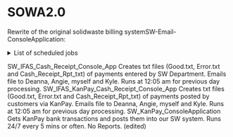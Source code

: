 # SOWA2.0
Rewrite of the original solidwaste billing systemSW-Email-ConsoleApplication:

<details>

<summary>List of scheduled jobs</summary>

  | Schadule | Title | Details |
  | --- | --- | --- |
  | 7:00 AM Daily | Container Status | **Delivered.trdp**, Generates an exception report <br /> Recipients:  Deanna, Angie, Debbie George, @Jon Miller and Kyle McDonald |
  | 7:00 AM Daily | Work Order | **WorkOrderException.trdp**, Generates an exception report <br /> Recipients: Deanna, Angie, Debbie George, @Jon Miller and Kyle McDonald |
  | 6:50 AM ?? | Weekly Rental | **SW_Weekly_Rental_ConsoleApplication.trdp**, Creates weekly rental billing transaction records |
  | 7:00 PM Daily | Delinquenct Accounts | **SW-Delinquency.trdp**, Customer delinquency letters are created on the 16th of each month. The collections and counselors csv files are distributed from the 13th through the 15th via email <br /> Recipients: @asim-shaikh1, Jon Miller, Kyle McDonald, Deanna, Angie, Lee Sykes and Tabitha Pusch |
  | 6:00 AM <br />1st working day of month | Monthly Billing | * See detailed monthly billing step below |
  
  > **Note**
  > All jobs use **Telerik** for generating reports and **SendGrid** for email purpose and run as SSIS package where?

  #### Monthly bills
  1. SW_Bill_Generate_Console_Application: Creates table records
  2. SW_Bill_Generate_Console_Application: Runs manually after step 1, generates a batch Billing pdf (For ?) and emails to Jon, Deanna, Angie, Todd, and Kyle
  3. SW_Bill_Save_Console_Application: Runs manually after step 2 on localhost with bacpac from production loaded onto sqlexpress, Generates the bill blob images for online viewing; upon completion, local bacpac is forwarded to Kyle to load the BillBlobs into production
  4. SW_BillEmailer_ConsoleApplication: Final step emails all customers who are flagged as paperless/paper and paperless, informing them about the availability of online bills. As a result, a text file containing customer email addresses and send status is being generated. (Purpose ?)
  
  
</details>






SW_IFAS_Cash_Receipt_Console_App
Creates txt files (Good.txt, Error.txt and Cash_Receipt_Rpt_txt) of payments
entered by SW Department. Emails file to Deanna, Angie, myself and Kyle. Runs
at 12:05 am for previous day processing.
SW_IFAS_KanPay_Cash_Receipt_Console_App
Creates txt files (Good.txt, Error.txt and Cash_Receipt_Rpt_txt) of payments
posted by customers via KanPay. Emails file to Deanna, Angie, myself and Kyle. Runs
at 12:05 am for previous day processing.
SW_KanPay_ConsoleApplication
Gets KanPay bank transactions and posts them into our SW system. Runs 24/7 every 5 mins or
often. No Reports. (edited) 

